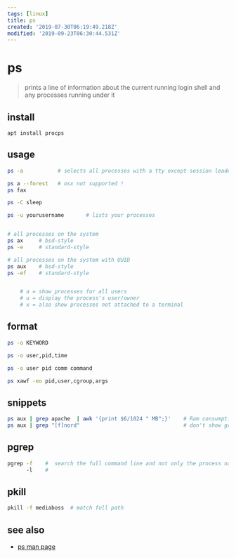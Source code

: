 ```yaml
---
tags: [linux]
title: ps
created: '2019-07-30T06:19:49.218Z'
modified: '2019-09-23T06:30:44.531Z'
---
```


# ps

> prints a line of information about the current running login shell and any processes running under it

## install
`apt install procps`

## usage
```sh
ps -a           # selects all processes with a tty except session leaders

ps a --forest   # osx not supported !
ps fax

ps -C sleep

ps -u yourusername       # lists your processes


# all processes on the system
ps ax     # bsd-style
ps -e     # standard-style

# all processes on the system with UUID
ps aux    # bsd-style
ps -ef    # standard-style


    # a = show processes for all users
    # u = display the process's user/owner
    # x = also show processes not attached to a terminal
```

## format
```sh
ps -o KEYWORD

ps -o user,pid,time

ps -o user pid comm command

ps xawf -eo pid,user,cgroup,args
```

## snippets
```sh
ps aux | grep apache  | awk '{print $6/1024 " MB";}'    # Ram consumption per apache process
ps aux | grep "[f]nord"                                 # don't show grep in result
```

## pgrep
```sh
pgrep -f    #  search the full command line and not only the process name
      -l    # 
```

## pkill
```sh
pkill -f mediaboss  # match full path
```

## see also
- [ps man page](http://linuxcommand.org/lc3_man_pages/ps1.html)
